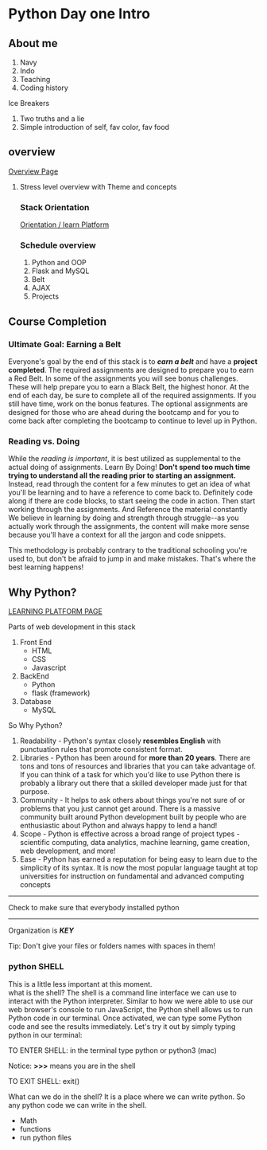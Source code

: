 <link rel="stylesheet" href="https://res.cloudinary.com/dmnmjsr9b/raw/upload/v1626376408/css/css_framework.css">
<link rel="stylesheet" href="../../../../md-framework.css">

# Python Day one Intro

## About me

1. Navy
1. Indo
1. Teaching
1. Coding history

Ice Breakers

1. Two truths and a lie
1. Simple introduction of self, fav color, fav food

## overview

[Overview Page](#https://login.codingdojo.com/m/172/7208/51936)

1. Stress level overview with Theme and concepts

   ### Stack Orientation

   [Orientation / learn Platform](https://login.codingdojo.com/m/172/7941/57094)

   ### Schedule overview

   1. Python and OOP
   1. Flask and MySQL
   1. Belt
   1. AJAX
   1. Projects

## Course Completion

### Ultimate Goal: Earning a Belt

Everyone's goal by the end of this stack is to **_earn a belt_** and have a **project completed**. The required assignments are designed to prepare you to earn a Red Belt. In some of the assignments you will see bonus challenges. These will help prepare you to earn a Black Belt, the highest honor. At the end of each day, be sure to complete all of the required assignments. If you still have time, work on the bonus features. The optional assignments are designed for those who are ahead during the bootcamp and for you to come back after completing the bootcamp to continue to level up in Python.

### Reading vs. Doing

While the _reading is important_, it is best utilized as supplemental to the actual doing of assignments. <span class="highlight-yellow">Learn By Doing!</span> **Don't spend too much time trying to understand all the reading prior to starting an assignment.** Instead, read through the content for a few minutes to get an idea of what you'll be learning and to have a reference to come back to. Definitely code along if there are code blocks, to start seeing the code in action. Then start working through the assignments. <span class="highlight-yellow">And Reference the material constantly</span> We believe in learning by doing and strength through struggle--as you actually work through the assignments, the content will make more sense because you'll have a context for all the jargon and code snippets.

This methodology is probably contrary to the traditional schooling you're used to, but don't be afraid to jump in and make mistakes. That's where the best learning happens!

## Why Python?

[LEARNING PLATFORM PAGE](#https://login.codingdojo.com/m/172/7208/51937)

Parts of web development in this stack

1. Front End
   - HTML
   - CSS
   - Javascript
1. BackEnd
   - Python
   - flask (framework)
1. Database
   - MySQL

<span class="highlight-yellow">So Why Python?</span>

1. Readability - Python's syntax closely **resembles English** with punctuation rules that promote consistent format.
1. Libraries - Python has been around for **more than 20 years**. There are tons and tons of resources and libraries that you can take advantage of. If you can think of a task for which you'd like to use Python there is probably a library out there that a skilled developer made just for that purpose.
1. Community - It helps to ask others about things you're not sure of or problems that you just cannot get around. There is a massive community built around Python development built by people who are enthusiastic about Python and always happy to lend a hand!
1. Scope - Python is effective across a broad range of project types - scientific computing, data analytics, machine learning, game creation, web development, and more!
1. Ease - Python has earned a reputation for being easy to learn due to the simplicity of its syntax. It is now the most popular language taught at top universities for instruction on fundamental and advanced computing concepts

---

Check to make sure that everybody installed python

---

Organization is **_KEY_**

<span class="highlight-green">Tip: Don't give your files or folders names with spaces in them!</span>

### python SHELL

<div class="watchout-bg">
    <span class="watchout-text">This is a little less important at this moment. </span>
</div>
<span class="question">what is the shell?</span>
<span class="answer">The shell is a command line interface we can use to interact with the Python interpreter. Similar to how we were able to use our web browser's console to run JavaScript, the Python shell allows us to run Python code in our terminal. Once activated, we can type some Python code and see the results immediately. Let's try it out by simply typing python in our terminal:</span>

TO ENTER SHELL: in the terminal type python or python3 (mac)

<span class="highlight-green">Notice:</span> **>>>** means you are in the shell

TO EXIT SHELL: exit()

<span class="question">What can we do in the shell?</span>
<span class="answer">It is a place where we can write python. So any python code we can write in the shell.</span>

- Math
- functions
- run python files
